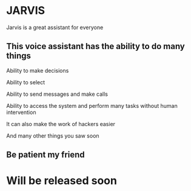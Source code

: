 # JARVIS
Jarvis is a great assistant for everyone

## This voice assistant has the ability to do many things

Ability to make decisions

Ability to select

Ability to send messages and make calls

Ability to access the system and perform many tasks without human intervention

It can also make the work of hackers easier

And many other things you saw soon

## Be patient my friend

# Will be released soon
